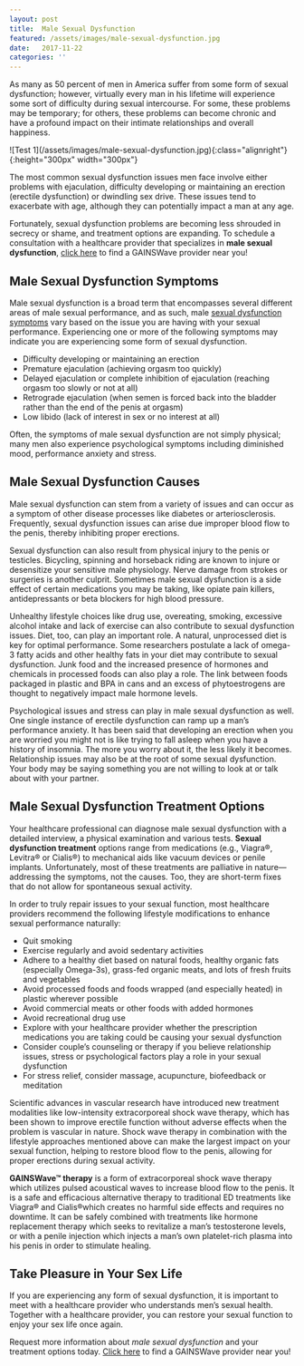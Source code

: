```yaml
---
layout: post
title:  Male Sexual Dysfunction
featured: /assets/images/male-sexual-dysfunction.jpg
date:   2017-11-22
categories: ''
---
```


<p>As many as 50 percent of men in America suffer from some form of sexual dysfunction; however, virtually every man in his lifetime will experience some sort of difficulty during sexual intercourse. For some, these problems may be temporary; for others, these problems can become chronic and have a profound impact on their intimate relationships and overall happiness.</p>
![Test 1](/assets/images/male-sexual-dysfunction.jpg){:class="alignright"}{:height="300px" width="300px"}
<p>The most common sexual dysfunction issues men face involve either problems with ejaculation, difficulty developing or maintaining an erection (erectile dysfunction) or dwindling sex drive. These issues tend to exacerbate with age, although they can potentially impact a man at any age.</p>
<p>Fortunately, sexual dysfunction problems are becoming less shrouded in secrecy or shame, and treatment options are expanding. To schedule a consultation with a healthcare provider that specializes in&nbsp;<strong>male sexual dysfunction</strong>,&nbsp;<a href="https://gainswave.com/directory/">click here</a> to find a GAINSWave provider near you!</p>
<h2>Male Sexual Dysfunction Symptoms</h2>
<p>Male sexual dysfunction is a broad term that encompasses several different areas of male sexual performance, and as such, male&nbsp;<u>sexual dysfunction symptoms</u>&nbsp;vary based on the issue you are having with your sexual performance. Experiencing one or more of the following symptoms may indicate you are experiencing some form of sexual dysfunction.</p>
<ul>
<li>Difficulty developing or maintaining an erection</li>
<li>Premature ejaculation (achieving orgasm too quickly)</li>
<li>Delayed ejaculation or complete inhibition of ejaculation (reaching orgasm too slowly or not at all)</li>
<li>Retrograde ejaculation (when semen is forced back into the bladder rather than the end of the penis at orgasm)</li>
<li>Low libido (lack of interest in sex or no interest at all)</li>
</ul>
<p>Often, the symptoms of male sexual dysfunction are not simply physical; many men also experience psychological symptoms including diminished mood, performance anxiety and stress.</p>
<h2>Male Sexual Dysfunction Causes</h2>
<p>Male sexual dysfunction can stem from a variety of issues and can occur as a symptom of other disease processes like diabetes or arteriosclerosis. Frequently, sexual dysfunction issues can arise due improper blood flow to the penis, thereby inhibiting proper erections.</p>
<p>Sexual dysfunction can also result from physical injury to the penis or testicles. Bicycling, spinning and horseback riding are known to injure or desensitize your sensitive male physiology. Nerve damage from strokes or surgeries is another culprit. Sometimes male sexual dysfunction is a side effect of certain medications you may be taking, like opiate pain killers, antidepressants or beta blockers for high blood pressure.</p>
<p>Unhealthy lifestyle choices like drug use, overeating, smoking, excessive alcohol intake and lack of exercise can also contribute to sexual dysfunction issues. Diet, too, can play an important role. A natural, unprocessed diet is key for optimal performance. Some researchers postulate a lack of omega-3 fatty acids and other healthy fats in your diet may contribute to sexual dysfunction. Junk food and the increased presence of hormones and chemicals in processed foods can also play a role. The link between foods packaged in plastic and BPA in cans and an excess of phytoestrogens are thought to negatively impact male hormone levels.</p>
<p>Psychological issues and stress can play in male sexual dysfunction as well. One single instance of erectile dysfunction can ramp up a man’s performance anxiety. It has been said that developing an erection when you are worried you might not is like trying to fall asleep when you have a history of insomnia. The more you worry about it, the less likely it becomes. Relationship issues may also be at the root of some sexual dysfunction. Your body may be saying something you are not willing to look at or talk about with your partner.</p>
<h2>Male Sexual Dysfunction Treatment Options</h2>
<p>Your healthcare professional can diagnose male sexual dysfunction with a detailed interview, a physical examination and various tests.&nbsp;<strong>Sexual dysfunction treatment</strong>&nbsp;options range from medications (e.g., Viagra®, Levitra®&nbsp;or Cialis®) to mechanical aids like vacuum devices or penile implants. Unfortunately, most of these treatments are palliative in nature—addressing the symptoms, not the causes. Too, they are short-term fixes that do not allow for spontaneous sexual activity.</p>
<p>In order to truly repair issues to your sexual function, most healthcare providers recommend the following lifestyle modifications to enhance sexual performance naturally:</p>
<ul>
<li>Quit smoking</li>
<li>Exercise regularly and avoid sedentary activities</li>
<li>Adhere to a healthy diet based on natural foods, healthy organic fats (especially Omega-3s), grass-fed organic meats, and lots of fresh fruits and vegetables</li>
<li>Avoid processed foods and foods wrapped (and especially heated) in plastic wherever possible</li>
<li>Avoid commercial meats or other foods with added hormones</li>
<li>Avoid recreational drug use</li>
<li>Explore with your healthcare provider whether the prescription medications you are taking could be causing your sexual dysfunction</li>
<li>Consider couple’s counseling or therapy if you believe relationship issues, stress or psychological factors play a role in your sexual dysfunction</li>
<li>For stress relief, consider massage, acupuncture, biofeedback or meditation</li>
</ul>
<p>Scientific advances in vascular research have introduced new treatment modalities like low-intensity extracorporeal shock wave therapy, which has been shown to improve erectile function without adverse effects when the problem is vascular in nature. Shock wave therapy in combination with the lifestyle approaches mentioned above can make the largest impact on your sexual function, helping to restore blood flow to the penis, allowing for proper erections during sexual activity.</p>
<p><strong>GAINSWave™ therapy</strong>&nbsp;is a form of extracorporeal shock wave therapy which utilizes pulsed acoustical waves to increase blood flow to the penis. It is a safe and efficacious alternative therapy to traditional ED treatments like Viagra®&nbsp;and Cialis®which creates no harmful side effects and requires no downtime. It can be safely combined with treatments like hormone replacement therapy which seeks to revitalize a man’s testosterone levels, or with a penile injection which injects a man’s own platelet-rich plasma into his penis in order to stimulate healing.</p>
<h2>Take Pleasure in Your Sex Life</h2>
<p>If you are experiencing any form of sexual dysfunction, it is important to meet with a healthcare provider who understands men’s sexual health. Together with a healthcare provider, you can restore your sexual function to enjoy your sex life once again.</p>
<p>Request more information about&nbsp;<em>male sexual dysfunction</em>&nbsp;and your treatment options today.&nbsp;<a href="https://gainswave.com/directory/">Click here</a> to find a GAINSWave provider near you!</p>

